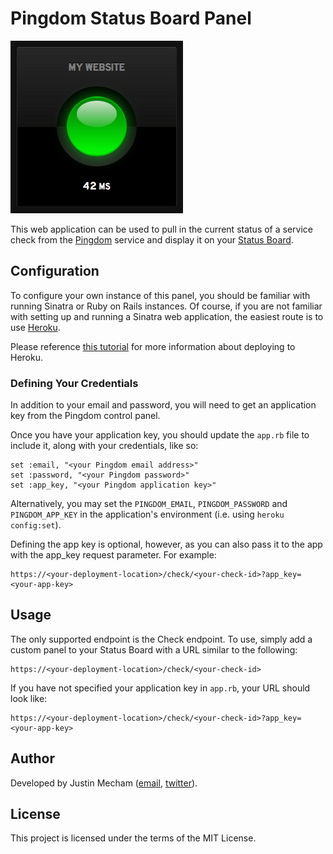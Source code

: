 # Pingdom Status Board Panel

![Screenshot](screenshot.png)

This web application can be used to pull in the current status of a service
check from the [Pingdom](http://pingdom.com) service and display it on your
[Status Board](http://panic.com/statusboard).

## Configuration

To configure your own instance of this panel, you should be familiar with
running Sinatra or Ruby on Rails instances. Of course, if you are not familiar
with setting up and running a Sinatra web application, the easiest route is to
use [Heroku](http://heroku.com).

Please reference [this tutorial](https://devcenter.heroku.com/articles/git)
for more information about deploying to Heroku.

### Defining Your Credentials

In addition to your email and password, you will need to get an application key
from the Pingdom control panel.

Once you have your application key, you should update the `app.rb` file to
include it, along with your credentials, like so:

    set :email, "<your Pingdom email address>"
    set :password, "<your Pingdom password>"
    set :app_key, "<your Pingdom application key>"

Alternatively, you may set the `PINGDOM_EMAIL`, `PINGDOM_PASSWORD` and
`PINGDOM_APP_KEY` in the application's environment (i.e. using `heroku config:set`).

Defining the app key is optional, however, as you can also pass it to the
app with the app_key request parameter. For example:

    https://<your-deployment-location>/check/<your-check-id>?app_key=<your-app-key>

## Usage

The only supported endpoint is the Check endpoint. To use, simply add a custom
panel to your Status Board with a URL similar to the following:

    https://<your-deployment-location>/check/<your-check-id>

If you have not specified your application key in `app.rb`, your URL should
look like:

    https://<your-deployment-location>/check/<your-check-id>?app_key=<your-app-key>

## Author

Developed by Justin Mecham ([email](mailto:justin@mecham.me),
[twitter](http://twitter.com/jsmecham)).

## License

This project is licensed under the terms of the MIT License.
